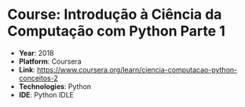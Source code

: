 # Course: Introdução à Ciência da Computação com Python Parte 1

- **Year**: 2018
- **Platform**: Coursera
- **Link**: https://www.coursera.org/learn/ciencia-computacao-python-conceitos-2
- **Technologies**: Python
- **IDE**: Python IDLE
